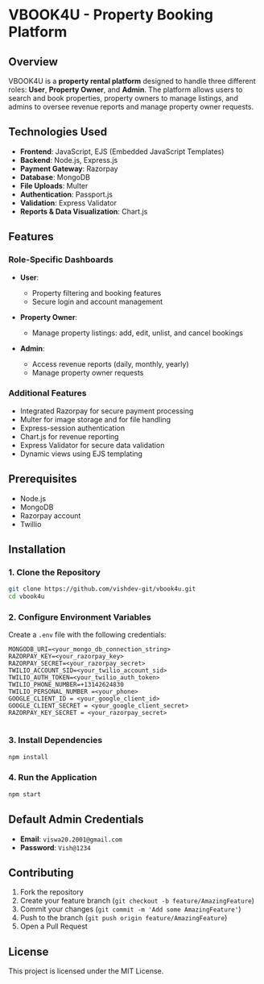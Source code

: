 # VBOOK4U - Property Booking Platform

## Overview
VBOOK4U is a **property rental platform** designed to handle three different roles: **User**, **Property Owner**, and **Admin**. The platform allows users to search and book properties, property owners to manage listings, and admins to oversee revenue reports and manage property owner requests.

## Technologies Used
- **Frontend**: JavaScript, EJS (Embedded JavaScript Templates)
- **Backend**: Node.js, Express.js
- **Payment Gateway**: Razorpay
- **Database**: MongoDB
- **File Uploads**: Multer
- **Authentication**: Passport.js
- **Validation**: Express Validator
- **Reports & Data Visualization**: Chart.js

## Features

### Role-Specific Dashboards
- **User**:
  - Property filtering and booking features
  - Secure login and account management

- **Property Owner**:
  - Manage property listings: add, edit, unlist, and cancel bookings

- **Admin**:
  - Access revenue reports (daily, monthly, yearly)
  - Manage property owner requests

### Additional Features
- Integrated Razorpay for secure payment processing
- Multer for image storage and for file handling
- Express-session authentication
- Chart.js for revenue reporting
- Express Validator for secure data validation
- Dynamic views using EJS templating

## Prerequisites
- Node.js
- MongoDB
- Razorpay account
- Twillio

## Installation

### 1. Clone the Repository
```bash
git clone https://github.com/vishdev-git/vbook4u.git
cd vbook4u
```

### 2. Configure Environment Variables
Create a `.env` file with the following credentials:
```
MONGODB_URI=<your_mongo_db_connection_string>
RAZORPAY_KEY=<your_razorpay_key>
RAZORPAY_SECRET=<your_razorpay_secret>
TWILIO_ACCOUNT_SID=<your_twilio_account_sid>
TWILIO_AUTH_TOKEN=<your_twilio_auth_token>
TWILIO_PHONE_NUMBER=+13142624830
TWILIO_PERSONAL_NUMBER =<your_phone>
GOOGLE_CLIENT_ID = <your_google_client_id>
GOOGLE_CLIENT_SECRET = <your_google_client_secret>
RAZORPAY_KEY_SECRET = <your_razorpay_secret>


```

### 3. Install Dependencies
```bash
npm install
```

### 4. Run the Application
```bash
npm start
```

## Default Admin Credentials
- **Email**: `viswa20.2001@gmail.com`
- **Password**: `Vish@1234`

## Contributing
1. Fork the repository
2. Create your feature branch (`git checkout -b feature/AmazingFeature`)
3. Commit your changes (`git commit -m 'Add some AmazingFeature'`)
4. Push to the branch (`git push origin feature/AmazingFeature`)
5. Open a Pull Request

## License
This project is licensed under the MIT License.
